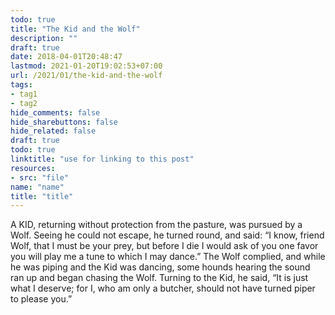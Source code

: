 ```yaml
---
todo: true
title: "The Kid and the Wolf"
description: ""
draft: true
date: 2018-04-01T20:48:47
lastmod: 2021-01-20T19:02:53+07:00
url: /2021/01/the-kid-and-the-wolf
tags:
- tag1
- tag2
hide_comments: false
hide_sharebuttons: false
hide_related: false
draft: true
todo: true
linktitle: "use for linking to this post"
resources:
- src: "file"
name: "name"
title: "title"
---
```


A KID, returning without protection from the pasture, was pursued by a Wolf. Seeing he could not escape, he turned round, and said: “I know, friend Wolf, that I must be your prey, but before I die I would ask of you one favor you will play me a tune to which I may dance.” The Wolf complied, and while he was piping and the Kid was dancing, some hounds hearing the sound ran up and began chasing the Wolf. Turning to the Kid, he said, “It is just what I deserve; for I, who am only a butcher, should not have turned piper to please you.”
